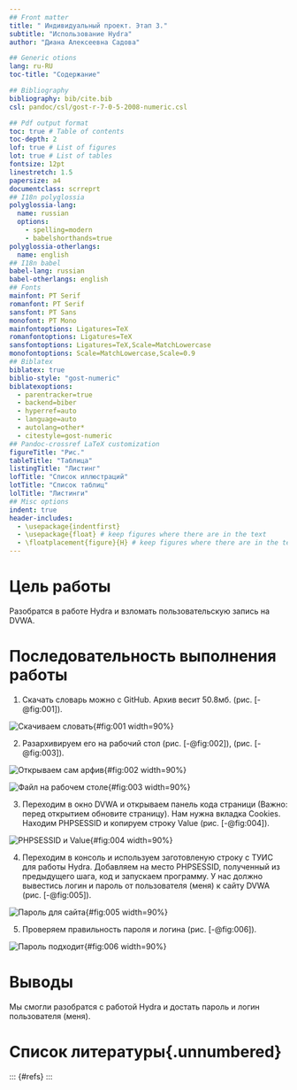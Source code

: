 ```yaml
---
## Front matter
title: " Индивидуальный проект. Этап 3."
subtitle: "Использование Hydra"
author: "Диана Алексеевна Садова"

## Generic otions
lang: ru-RU
toc-title: "Содержание"

## Bibliography
bibliography: bib/cite.bib
csl: pandoc/csl/gost-r-7-0-5-2008-numeric.csl

## Pdf output format
toc: true # Table of contents
toc-depth: 2
lof: true # List of figures
lot: true # List of tables
fontsize: 12pt
linestretch: 1.5
papersize: a4
documentclass: scrreprt
## I18n polyglossia
polyglossia-lang:
  name: russian
  options:
	- spelling=modern
	- babelshorthands=true
polyglossia-otherlangs:
  name: english
## I18n babel
babel-lang: russian
babel-otherlangs: english
## Fonts
mainfont: PT Serif
romanfont: PT Serif
sansfont: PT Sans
monofont: PT Mono
mainfontoptions: Ligatures=TeX
romanfontoptions: Ligatures=TeX
sansfontoptions: Ligatures=TeX,Scale=MatchLowercase
monofontoptions: Scale=MatchLowercase,Scale=0.9
## Biblatex
biblatex: true
biblio-style: "gost-numeric"
biblatexoptions:
  - parentracker=true
  - backend=biber
  - hyperref=auto
  - language=auto
  - autolang=other*
  - citestyle=gost-numeric
## Pandoc-crossref LaTeX customization
figureTitle: "Рис."
tableTitle: "Таблица"
listingTitle: "Листинг"
lofTitle: "Список иллюстраций"
lotTitle: "Список таблиц"
lolTitle: "Листинги"
## Misc options
indent: true
header-includes:
  - \usepackage{indentfirst}
  - \usepackage{float} # keep figures where there are in the text
  - \floatplacement{figure}{H} # keep figures where there are in the text
---
```


# Цель работы

Разобратся в работе Hydra и взломать пользовательскую запись на DVWA.

# Последовательность выполнения работы

1. Скачать словарь можно с GitHub. Архив весит 50.8мб. (рис. [-@fig:001]).

![Скачиваем словать](image/1.png){#fig:001 width=90%}

2. Разархивируем его на рабочий стол  (рис. [-@fig:002]), (рис. [-@fig:003]).

![Открываем сам арфив](image/3.png){#fig:002 width=90%}

![Файл на рабочем столе](image/4.png){#fig:003 width=90%}

3. Переходим в окно DVWA и открываем панель кода страници (Важно: перед открытием обновите страницу). Нам нужна вкладка Cookies. Находим PHPSESSID и копируем строку Value (рис. [-@fig:004]).

![PHPSESSID и Value](image/6.png){#fig:004 width=90%}

4. Переходим в консоль и используем заготовленую строку с ТУИС для работы Hydra. Добавляем на место PHPSESSID, полученный из предыдущего шага, код и запускаем программу. У нас должно вывестись логин и пароль от пользователя (меня) к сайту DVWA (рис. [-@fig:005]).

![Пароль для сайта](image/7.png){#fig:005 width=90%}

5. Проверяем правильность пароля и логина (рис. [-@fig:006]).

![Пароль подходит](image/5.png){#fig:006 width=90%}

# Выводы

Мы смогли разобратся с работой Hydra и достать пароль и логин пользователя (меня).

# Список литературы{.unnumbered}

::: {#refs}
:::
